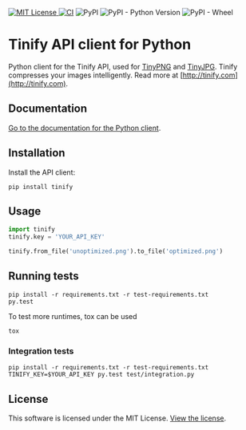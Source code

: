 [![MIT License](http://img.shields.io/badge/license-MIT-green.svg) ](https://github.com/tinify/tinify-python/blob/main/LICENSE)
[![CI](https://github.com/tinify/tinify-python/actions/workflows/run-tests.yml/badge.svg)](https://github.com/tinify/tinify-python/actions/workflows/run-tests.yml)
![PyPI](https://img.shields.io/pypi/v/tinify)
![PyPI - Python Version](https://img.shields.io/pypi/pyversions/tinify)
![PyPI - Wheel](https://img.shields.io/pypi/wheel/tinify)


# Tinify API client for Python

Python client for the Tinify API, used for [TinyPNG](https://tinypng.com) and [TinyJPG](https://tinyjpg.com). Tinify compresses your images intelligently. Read more at [http://tinify.com](http://tinify.com).

## Documentation

[Go to the documentation for the Python client](https://tinypng.com/developers/reference/python).

## Installation

Install the API client:

```
pip install tinify
```

## Usage

```python
import tinify
tinify.key = 'YOUR_API_KEY'

tinify.from_file('unoptimized.png').to_file('optimized.png')
```

## Running tests

```
pip install -r requirements.txt -r test-requirements.txt
py.test
```

To test more runtimes, tox can be used

```
tox
```



### Integration tests

```
pip install -r requirements.txt -r test-requirements.txt
TINIFY_KEY=$YOUR_API_KEY py.test test/integration.py
```

## License

This software is licensed under the MIT License. [View the license](LICENSE).
